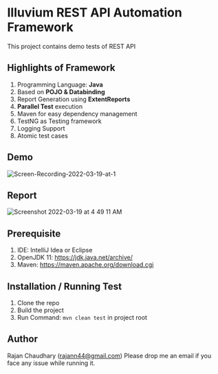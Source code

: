 # Illuvium REST API Automation Framework

This project contains demo tests of REST API

## Highlights of Framework

1. Programming Language: **Java**
2. Based on **POJO & Databinding**
3. Report Generation using **ExtentReports**
4. **Parallel Test** execution
5. Maven for easy dependency management
6. TestNG as Testing framework
7. Logging Support
8. Atomic test cases

## Demo
![Screen-Recording-2022-03-19-at-1](https://user-images.githubusercontent.com/60035342/159111416-c40cf615-d3e7-4d9a-ab9a-cd6bcdb6bd8d.gif)

## Report
![Screenshot 2022-03-19 at 4 49 11 AM](https://user-images.githubusercontent.com/60035342/159096589-34fd2b3c-caa0-43a8-8a4a-1c49d8e54c88.png)

## Prerequisite

1. IDE: IntelliJ Idea or Eclipse
2. OpenJDK 11: https://jdk.java.net/archive/
3. Maven: https://maven.apache.org/download.cgi

## Installation / Running Test
1. Clone the repo
2. Build the project
3. Run Command: <code>mvn clean test</code> in project root

## Author
Rajan Chaudhary (rajann44@gmail.com)
Please drop me an email if you face any issue while running it.
